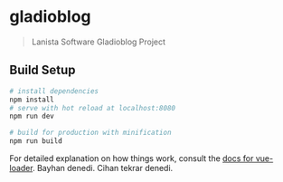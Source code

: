 # gladioblog

> Lanista Software Gladioblog Project

## Build Setup

``` bash
# install dependencies
npm install
# serve with hot reload at localhost:8080
npm run dev

# build for production with minification
npm run build
```

For detailed explanation on how things work, consult the [docs for vue-loader](http://vuejs.github.io/vue-loader).
Bayhan denedi.
Cihan tekrar denedi.